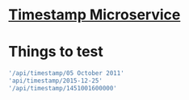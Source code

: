 
# [Timestamp Microservice](https://www.freecodecamp.org/learn/apis-and-microservices/apis-and-microservices-projects/timestamp-microservice)



# Things to test
```javascript
'/api/timestamp/05 October 2011'
'api/timestamp/2015-12-25'
'/api/timestamp/1451001600000'
```